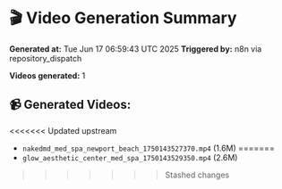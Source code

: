 # 🎬 Video Generation Summary

**Generated at:** Tue Jun 17 06:59:43 UTC 2025
**Triggered by:** n8n via repository_dispatch

**Videos generated:** 1

## 📹 Generated Videos:
<<<<<<< Updated upstream
- `nakedmd_med_spa_newport_beach_1750143527370.mp4` (1.6M)
=======
- `glow_aesthetic_center_med_spa_1750143529350.mp4` (2.6M)
>>>>>>> Stashed changes

